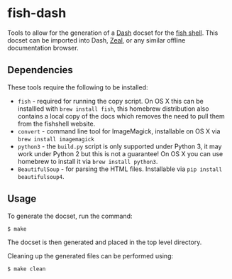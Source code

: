 # fish-dash

Tools to allow for the generation of a [Dash](https://kapeli.com/dash) docset for the [fish shell](http://fishshell.com). This docset can be imported into Dash, [Zeal](http://zealdocs.org), or any similar offline documentation browser.

## Dependencies

These tools require the following to be installed:

* `fish` - required for running the copy script. On OS X this can be installled with `brew install fish`, this homebrew distribution also contains a local copy of the docs which removes the need to pull them from the fishshell website.
* `convert` - command line tool for ImageMagick, installable on OS X via `brew install imagemagick`
* `python3` - the `build.py` script is only supported under Python 3, it may work under Python 2 but this is not a guarantee! On OS X you can use homebrew to install it via `brew install python3`.
* `BeautifulSoup` - for parsing the HTML files. Installable via `pip install beautifulsoup4`.

## Usage

To generate the docset, run the command:

```
$ make
```

The docset is then generated and placed in the top level directory.

Cleaning up the generated files can be performed using:

```
$ make clean
```
